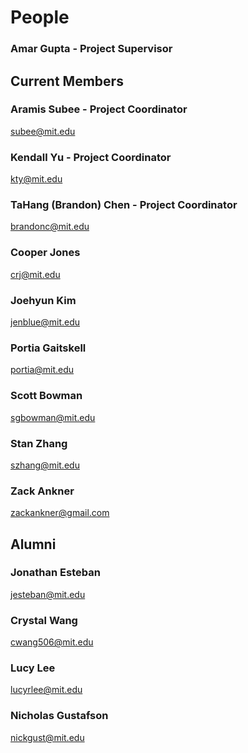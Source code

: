 # People

### Amar Gupta - Project Supervisor

## Current Members

### Aramis Subee - Project Coordinator
subee@mit.edu

### Kendall Yu - Project Coordinator
kty@mit.edu

### TaHang (Brandon) Chen - Project Coordinator
brandonc@mit.edu

### Cooper Jones
crj@mit.edu

### Joehyun Kim
jenblue@mit.edu

### Portia Gaitskell
portia@mit.edu

### Scott Bowman
sgbowman@mit.edu

### Stan Zhang
szhang@mit.edu

### Zack Ankner
zackankner@gmail.com

## Alumni

### Jonathan Esteban
jesteban@mit.edu

### Crystal Wang
cwang506@mit.edu

### Lucy Lee
lucyrlee@mit.edu

### Nicholas Gustafson
nickgust@mit.edu
